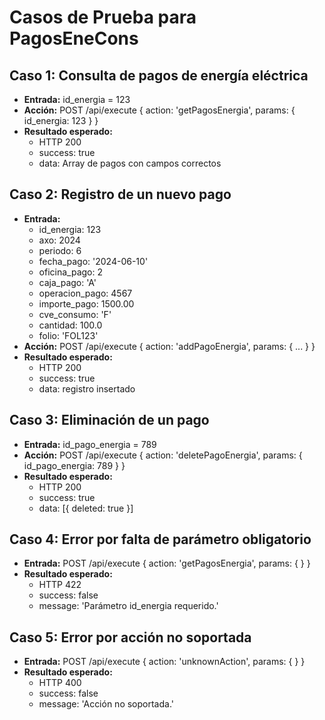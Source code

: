 # Casos de Prueba para PagosEneCons

## Caso 1: Consulta de pagos de energía eléctrica
- **Entrada:** id_energia = 123
- **Acción:** POST /api/execute { action: 'getPagosEnergia', params: { id_energia: 123 } }
- **Resultado esperado:**
  - HTTP 200
  - success: true
  - data: Array de pagos con campos correctos

## Caso 2: Registro de un nuevo pago
- **Entrada:**
  - id_energia: 123
  - axo: 2024
  - periodo: 6
  - fecha_pago: '2024-06-10'
  - oficina_pago: 2
  - caja_pago: 'A'
  - operacion_pago: 4567
  - importe_pago: 1500.00
  - cve_consumo: 'F'
  - cantidad: 100.0
  - folio: 'FOL123'
- **Acción:** POST /api/execute { action: 'addPagoEnergia', params: { ... } }
- **Resultado esperado:**
  - HTTP 200
  - success: true
  - data: registro insertado

## Caso 3: Eliminación de un pago
- **Entrada:** id_pago_energia = 789
- **Acción:** POST /api/execute { action: 'deletePagoEnergia', params: { id_pago_energia: 789 } }
- **Resultado esperado:**
  - HTTP 200
  - success: true
  - data: [{ deleted: true }]

## Caso 4: Error por falta de parámetro obligatorio
- **Entrada:** POST /api/execute { action: 'getPagosEnergia', params: { } }
- **Resultado esperado:**
  - HTTP 422
  - success: false
  - message: 'Parámetro id_energia requerido.'

## Caso 5: Error por acción no soportada
- **Entrada:** POST /api/execute { action: 'unknownAction', params: { } }
- **Resultado esperado:**
  - HTTP 400
  - success: false
  - message: 'Acción no soportada.'
